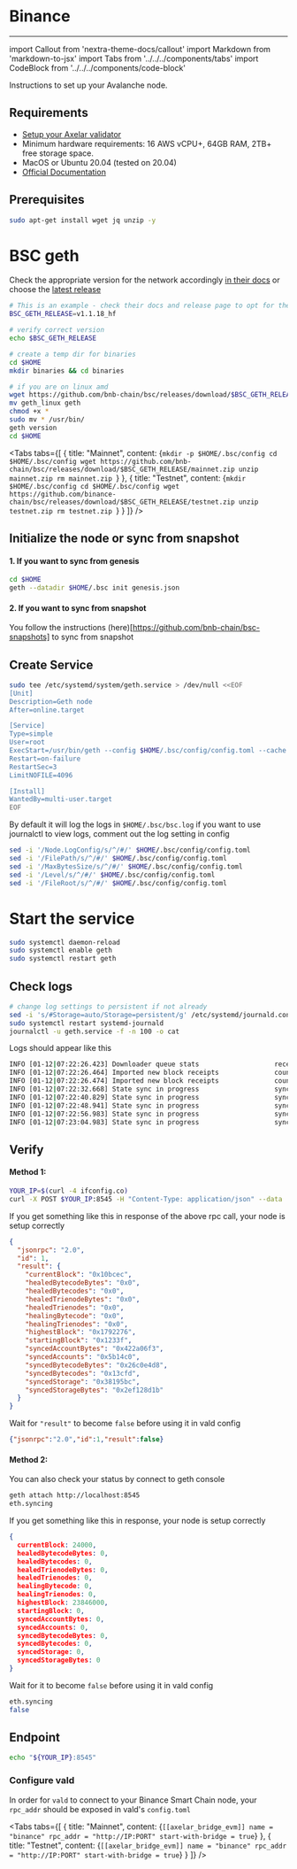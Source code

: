 # Binance
-------------

import Callout from 'nextra-theme-docs/callout'
import Markdown from 'markdown-to-jsx'
import Tabs from '../../../components/tabs'
import CodeBlock from '../../../components/code-block'


Instructions to set up your Avalanche node.

## Requirements

- [Setup your Axelar validator](/validator/setup)
- Minimum hardware requirements: 16 AWS vCPU+, 64GB RAM, 2TB+ free storage space.
- MacOS or Ubuntu 20.04 (tested on 20.04)
- [Official Documentation](https://docs.bnbchain.org/docs/validator/fullnode/)


## Prerequisites
```bash
sudo apt-get install wget jq unzip -y
```

# BSC geth

Check the appropriate version for the network accordingly [in their docs](https://docs.bnbchain.org/docs/validator/fullnode/) or choose the [latest release](https://github.com/bnb-chain/bsc/releases)

```bash
# This is an example - check their docs and release page to opt for the right version
BSC_GETH_RELEASE=v1.1.18_hf
```
```bash
# verify correct version
echo $BSC_GETH_RELEASE

# create a temp dir for binaries
cd $HOME
mkdir binaries && cd binaries

# if you are on linux amd
wget https://github.com/bnb-chain/bsc/releases/download/$BSC_GETH_RELEASE/geth_linux
mv geth_linux geth
chmod +x *
sudo mv * /usr/bin/
geth version
cd $HOME
```



<Tabs tabs={[
{
title: "Mainnet",
content: <CodeBlock language="bash">
{`mkdir -p $HOME/.bsc/config
cd $HOME/.bsc/config
wget https://github.com/bnb-chain/bsc/releases/download/$BSC_GETH_RELEASE/mainnet.zip
unzip mainnet.zip
rm mainnet.zip
`}
</CodeBlock>
},
{ title: "Testnet", content: <CodeBlock language="bash">
{`mkdir $HOME/.bsc/config
cd $HOME/.bsc/config
wget https://github.com/binance-chain/bsc/releases/download/$BSC_GETH_RELEASE/testnet.zip
unzip testnet.zip
rm testnet.zip
`}
</CodeBlock>
}
]} />




## Initialize the node or sync from snapshot

#### 1. If you want to sync from genesis
```bash
cd $HOME
geth --datadir $HOME/.bsc init genesis.json
```
#### 2. If you want to sync from snapshot
You follow the instructions  (here)[https://github.com/bnb-chain/bsc-snapshots] to sync from snapshot

## Create Service
```bash
sudo tee /etc/systemd/system/geth.service > /dev/null <<EOF
[Unit]
Description=Geth node
After=online.target

[Service]
Type=simple
User=root 
ExecStart=/usr/bin/geth --config $HOME/.bsc/config/config.toml --cache 8000 --rpc.allow-unprotected-txs --txlookuplimit 0 --datadir $HOME/.bsc --http --http.vhosts "*" --http.addr 0.0.0.0 --ws --ws.origins '*' --ws.addr 0.0.0.0 --http.port 8545
Restart=on-failure
RestartSec=3
LimitNOFILE=4096

[Install]
WantedBy=multi-user.target
EOF
```

By default it will log the logs in `$HOME/.bsc/bsc.log` if you want to use journalctl to view logs, comment out the log setting in config
```bash
sed -i '/Node.LogConfig/s/^/#/' $HOME/.bsc/config/config.toml
sed -i '/FilePath/s/^/#/' $HOME/.bsc/config/config.toml
sed -i '/MaxBytesSize/s/^/#/' $HOME/.bsc/config/config.toml
sed -i '/Level/s/^/#/' $HOME/.bsc/config/config.toml
sed -i '/FileRoot/s/^/#/' $HOME/.bsc/config/config.toml
```
# Start the service
```bash
sudo systemctl daemon-reload
sudo systemctl enable geth
sudo systemctl restart geth
```
## Check logs

```bash
# change log settings to persistent if not already
sed -i 's/#Storage=auto/Storage=persistent/g' /etc/systemd/journald.conf
sudo systemctl restart systemd-journald
journalctl -u geth.service -f -n 100 -o cat
```

Logs should appear like this

```bash
INFO [01-12|07:22:26.423] Downloader queue stats                   receiptTasks=118 blockTasks=34418 itemSize=658.90B throttle=8192
INFO [01-12|07:22:26.464] Imported new block receipts              count=91   elapsed=39.135ms  number=80616      hash=f2b5af..d57e5c age=2y4mo3w size=39.74KiB
INFO [01-12|07:22:26.474] Imported new block receipts              count=6    elapsed=9.733ms   number=80622      hash=f79d09..1c21f6 age=2y4mo3w size=7.06KiB
INFO [01-12|07:22:32.668] State sync in progress                   synced=0.40% state=1.41GiB   accounts=699,027@129.75MiB slots=5,819,860@1.19GiB   codes=14583@102.87MiB eta=4h55m52.376s
INFO [01-12|07:22:40.829] State sync in progress                   synced=0.42% state=1.50GiB   accounts=728,900@136.92MiB slots=6,179,853@1.27GiB   codes=14847@104.99MiB eta=5h17m21.796s
INFO [01-12|07:22:48.941] State sync in progress                   synced=0.46% state=1.59GiB   accounts=778,792@148.89MiB slots=6,498,586@1.33GiB   codes=15810@112.04MiB eta=5h20m22.013s
INFO [01-12|07:22:56.983] State sync in progress                   synced=0.51% state=1.67GiB   accounts=848,671@165.66MiB slots=6,789,621@1.39GiB   codes=17191@122.32MiB eta=5h9m44.302s
INFO [01-12|07:23:04.983] State sync in progress                   synced=0.56% state=1.77GiB   accounts=918,383@182.40MiB slots=7,140,091@1.46GiB   codes=18095@129.50MiB eta=5h8m46.202s
```

## Verify

#### Method 1:
```bash
YOUR_IP=$(curl -4 ifconfig.co)
curl -X POST $YOUR_IP:8545 -H "Content-Type: application/json" --data '{"jsonrpc":"2.0","method":"eth_syncing","params":[],"id":1}' | jq
```
If you get something like this in response of the above rpc call, your node is setup correctly
```json
{
  "jsonrpc": "2.0",
  "id": 1,
  "result": {
    "currentBlock": "0x10bcec",
    "healedBytecodeBytes": "0x0",
    "healedBytecodes": "0x0",
    "healedTrienodeBytes": "0x0",
    "healedTrienodes": "0x0",
    "healingBytecode": "0x0",
    "healingTrienodes": "0x0",
    "highestBlock": "0x1792276",
    "startingBlock": "0x1233f",
    "syncedAccountBytes": "0x422a06f3",
    "syncedAccounts": "0x5b14c0",
    "syncedBytecodeBytes": "0x26c0e4d8",
    "syncedBytecodes": "0x13cfd",
    "syncedStorage": "0x38195bc",
    "syncedStorageBytes": "0x2ef128d1b"
  }
}
```
Wait for `"result"` to become `false` before using it in vald config

```json
{"jsonrpc":"2.0","id":1,"result":false}
```

#### Method 2:
You can also check your status by connect to geth console
```bash
geth attach http://localhost:8545
eth.syncing
```

If you get something like this in response, your node is setup correctly
```json
{
  currentBlock: 24000,
  healedBytecodeBytes: 0,
  healedBytecodes: 0,
  healedTrienodeBytes: 0,
  healedTrienodes: 0,
  healingBytecode: 0,
  healingTrienodes: 0,
  highestBlock: 23846000,
  startingBlock: 0,
  syncedAccountBytes: 0,
  syncedAccounts: 0,
  syncedBytecodeBytes: 0,
  syncedBytecodes: 0,
  syncedStorage: 0,
  syncedStorageBytes: 0
}
```

Wait for it to become `false` before using it in vald config

```bash
eth.syncing
false
```

## Endpoint

```bash
echo "${YOUR_IP}:8545"
```

### Configure vald

In order for `vald` to connect to your Binance Smart Chain node, your `rpc_addr` should be exposed in
vald's `config.toml`

<Tabs tabs={[
{
title: "Mainnet",
content: <CodeBlock language="yaml">
{`[[axelar_bridge_evm]]
name = "binance"
rpc_addr = "http://IP:PORT"
start-with-bridge = true`}
</CodeBlock>
},
{
title: "Testnet",
content: <CodeBlock language="yaml">
{`[[axelar_bridge_evm]]
name = "binance"
rpc_addr = "http://IP:PORT"
start-with-bridge = true`}
</CodeBlock>
}
]} />
